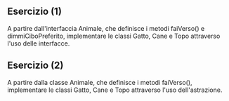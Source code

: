 
## Esercizio (1)
A partire dall'interfaccia Animale, che definisce
i metodi faiVerso() e dimmiCiboPreferito,
implementare le classi Gatto, Cane e Topo
attraverso l'uso delle interfacce.

## Esercizio (2)
A partire dalla classe Animale, che definisce i
metodi faiVerso(), implementare le classi Gatto,
Cane e Topo attraverso l'uso dell'astrazione.

    
```java

```